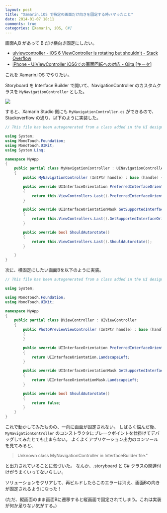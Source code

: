 ```yaml
---
layout: post
title: "Xamarin.iOS で特定の画面だけ向きを固定する時ハマったこと"
date: 2014-01-07 18:11
comments: true
categories: [Xamarin, iOS, C#]
---
```

画面A,B があって B だけ横向き固定にしたい。

* [uiviewcontroller - iOS 6 ViewController is rotating but shouldn't - Stack Overflow](http://stackoverflow.com/a/12588038)
* [iPhone - UIViewController iOS6での画面回転への対応 - Qiita [キータ]](http://qiita.com/yusuga_/items/8cc82376edb40e09f0e7)

これを Xamarin.iOS でやりたい。
<!--more-->
Storyboard を Interface Builder で開いて、NavigationController のカスタムクラスを ``MyNavigationController`` とした。

![](http://blog.amay077.net/assets/images/posts/viewcontroller_orientaion_lock_in_xamarin_ios_01.png)

すると、Xamarin Studio 側にも ``MyNavigationController.cs`` ができるので、Stackoverflow の通り、以下のように実装した。

```csharp MyNavigationController.cs
// This file has been autogenerated from a class added in the UI designer.

using System;
using MonoTouch.Foundation;
using MonoTouch.UIKit;
using System.Linq;

namespace MyApp
{
	public partial class MyNavigationController : UINavigationController
	{
		public MyNavigationController (IntPtr handle) : base (handle) { }

        public override UIInterfaceOrientation PreferredInterfaceOrientationForPresentation()
        {
            return this.ViewControllers.Last().PreferredInterfaceOrientationForPresentation();
        }

        public override UIInterfaceOrientationMask GetSupportedInterfaceOrientations()
        {
            return this.ViewControllers.Last().GetSupportedInterfaceOrientations();
        }

        public override bool ShouldAutorotate()
        {
            return this.ViewControllers.Last().ShouldAutorotate();
        }

	}
}
```

次に、横固定にしたい画面Bを以下のように実装。

```csharp BViewController.cs
// This file has been autogenerated from a class added in the UI designer.

using System;

using MonoTouch.Foundation;
using MonoTouch.UIKit;

namespace MyApp
{
	public partial class BViewController : UIViewController
	{
		public PhotoPreviewViewController (IntPtr handle) : base (handle)
		{
		}

        public override UIInterfaceOrientation PreferredInterfaceOrientationForPresentation()
        {
            return UIInterfaceOrientation.LandscapeLeft;
        }

        public override UIInterfaceOrientationMask GetSupportedInterfaceOrientations()
        {
            return UIInterfaceOrientationMask.LandscapeLeft;
        }

        public override bool ShouldAutorotate()
        {
            return false;
        }
	}
}
```

これで動かしてみたものの、一向に画面が固定されない。
しばらく悩んだ後、``MyNavigationController`` のコンストラクタにブレークポイントを仕掛けてデバッグしてみたとても止まらない。
よくよくアプリケーション出力のコンソールを見てみると、

> Unknown class MyNavigationController in InterfaceBuilder file."

と出力されていることに気づいた。
なんか、.storyboard と C# クラスの関連付けがうまくいってないらしい。

ソリューションをクリアして、再ビルドしたらこのエラーは消え、画面Bの向きが固定されるようになった！

(ただ、縦画面のまま画面Bに遷移すると縦画面で固定されてしまう。これは実装が何か足りない気がする。)